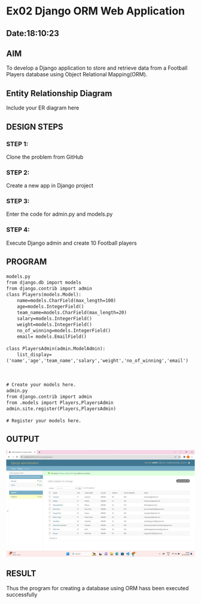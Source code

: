 # Ex02 Django ORM Web Application
## Date:18:10:23 

## AIM
To develop a Django application to store and retrieve data from a Football Players database using Object Relational Mapping(ORM).

## Entity Relationship Diagram

Include your ER diagram here

## DESIGN STEPS

### STEP 1:
Clone the problem from GitHub

### STEP 2:
Create a new app in Django project

### STEP 3:
Enter the code for admin.py and models.py

### STEP 4:
Execute Django admin and create 10 Football players

## PROGRAM

```
models.py
from django.db import models
from django.contrib import admin
class Players(models.Model):
    name=models.CharField(max_length=100)
    age=models.IntegerField()
    team_name=models.CharField(max_length=20)
    salary=models.IntegerField()
    weight=models.IntegerField()
    no_of_winning=models.IntegerField()
    email= models.EmailField()
    
class PlayersAdmin(admin.ModelAdmin):
    list_display=('name','age','team_name','salary','weight','no_of_winning','email')



# Create your models here.
admin.py
from django.contrib import admin
from .models import Players,PlayersAdmin
admin.site.register(Players,PlayersAdmin)

# Register your models here.
```

## OUTPUT
![Alt text](<Screenshot 2023-10-18 092805.png>)


## RESULT
Thus the program for creating a database using ORM hass been executed successfully
